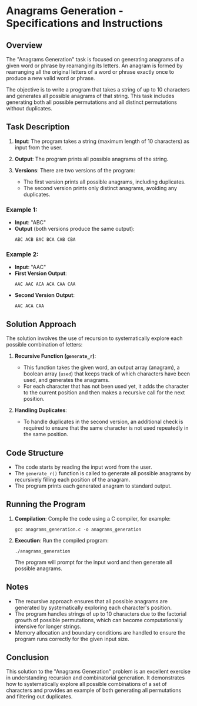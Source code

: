 # Anagrams Generation - Specifications and Instructions

## Overview
The "Anagrams Generation" task is focused on generating anagrams of a given word or phrase by rearranging its letters. An anagram is formed by rearranging all the original letters of a word or phrase exactly once to produce a new valid word or phrase.

The objective is to write a program that takes a string of up to 10 characters and generates all possible anagrams of that string. This task includes generating both all possible permutations and all distinct permutations without duplicates.

## Task Description
1. **Input**: The program takes a string (maximum length of 10 characters) as input from the user.

2. **Output**: The program prints all possible anagrams of the string.

3. **Versions**: There are two versions of the program:
   - The first version prints all possible anagrams, including duplicates.
   - The second version prints only distinct anagrams, avoiding any duplicates.

### Example 1:
- **Input**: "ABC"
- **Output** (both versions produce the same output):
  ```
  ABC ACB BAC BCA CAB CBA
  ```

### Example 2:
- **Input**: "AAC"
- **First Version Output**:
  ```
  AAC AAC ACA ACA CAA CAA
  ```
- **Second Version Output**:
  ```
  AAC ACA CAA
  ```

## Solution Approach
The solution involves the use of recursion to systematically explore each possible combination of letters:

1. **Recursive Function (`generate_r`)**:
   - This function takes the given word, an output array (anagram), a boolean array (`used`) that keeps track of which characters have been used, and generates the anagrams.
   - For each character that has not been used yet, it adds the character to the current position and then makes a recursive call for the next position.

2. **Handling Duplicates**:
   - To handle duplicates in the second version, an additional check is required to ensure that the same character is not used repeatedly in the same position.

## Code Structure
- The code starts by reading the input word from the user.
- The `generate_r()` function is called to generate all possible anagrams by recursively filling each position of the anagram.
- The program prints each generated anagram to standard output.

## Running the Program
1. **Compilation**: Compile the code using a C compiler, for example:
   ```
   gcc anagrams_generation.c -o anagrams_generation
   ```

2. **Execution**: Run the compiled program:
   ```
   ./anagrams_generation
   ```
   The program will prompt for the input word and then generate all possible anagrams.

## Notes
- The recursive approach ensures that all possible anagrams are generated by systematically exploring each character's position.
- The program handles strings of up to 10 characters due to the factorial growth of possible permutations, which can become computationally intensive for longer strings.
- Memory allocation and boundary conditions are handled to ensure the program runs correctly for the given input size.

## Conclusion
This solution to the "Anagrams Generation" problem is an excellent exercise in understanding recursion and combinatorial generation. It demonstrates how to systematically explore all possible combinations of a set of characters and provides an example of both generating all permutations and filtering out duplicates.

